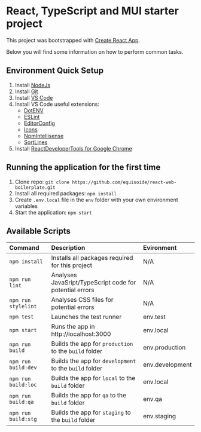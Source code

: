 # React, TypeScript and MUI starter project

This project was bootstrapped with [Create React App](https://github.com/facebook/create-react-app).

Below you will find some information on how to perform common tasks.

## Environment Quick Setup

1. Install [NodeJs](https://nodejs.org/es/download/)
2. Install [Git](https://git-scm.com/downloads)
3. Install [VS Code](https://code.visualstudio.com/download)
4. Install VS Code useful extensions:
   * [DotENV](https://marketplace.visualstudio.com/items?itemName=mikestead.dotenv)
   * [ESLint](https://marketplace.visualstudio.com/items?itemName=dbaeumer.vscode-eslint)
   * [EditorConfig](https://marketplace.visualstudio.com/items?itemName=EditorConfig.EditorConfig)
   * [Icons](https://marketplace.visualstudio.com/items?itemName=robertohuertasm.vscode-icons)
   * [NpmIntellisense](https://marketplace.visualstudio.com/items?itemName=christian-kohler.npm-intellisense)
   * [SortLines](https://marketplace.visualstudio.com/items?itemName=Tyriar.sort-lines)
5. Install [ReactDeveloperTools for Google Chrome](https://chrome.google.com/webstore/detail/react-developer-tools/fmkadmapgofadopljbjfkapdkoienihi)

## Running the application for the first time

1. Clone repo: `git clone https://github.com/equisoide/react-web-boilerplate.git`
2. Install all required packages: `npm install`
3. Create `.env.local` file in the `env` folder with your own environment variables
4. Start the application: `npm start`

## Available Scripts
| Command             | Description                                             | Evironment      |
| :---                | :---                                                    | :---            |
| `npm install`       | Installs all packages required for this project         | N/A             |
| `npm run lint`      | Analyses JavaSript/TypeScript code for potential errors | N/A             |
| `npm run stylelint` | Analyses CSS files for potential errors                 | N/A             |
| `npm test`          | Launches the test runner                                | env.test        |
| `npm start`         | Runs the app in http://localhost:3000                   | env.local       |
| `npm run build`     | Builds the app for `production` to the `build` folder   | env.production  |
| `npm run build:dev` | Builds the app for `development` to the `build` folder  | env.development |
| `npm run build:loc` | Builds the app for `local` to the `build` folder        | env.local       |
| `npm run build:qa`  | Builds the app for `qa` to the `build` folder           | env.qa          |
| `npm run build:stg` | Builds the app for `staging` to the `build` folder      | env.staging     |

